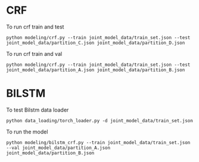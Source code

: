 # CRF
To run crf train and test
```commandline
python modeling/crf.py --train joint_model_data/train_set.json --test joint_model_data/partition_C.json joint_model_data/partition_D.json
```

To run crf train and val
```commandline
python modeling/crf.py --train joint_model_data/train_set.json --test joint_model_data/partition_A.json joint_model_data/partition_B.json
```

# BILSTM

To test Bilstm data loader
```commandline
python data_loading/torch_loader.py -d joint_model_data/train_set.json
```

To run the model
```commandline
python modeling/bilstm_crf.py --train joint_model_data/train_set.json --val joint_model_data/partition_A.json joint_model_data/partition_B.json
```